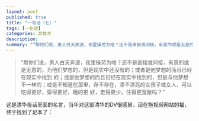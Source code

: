 ```yaml
---
layout: post
published: true
title: "一句话（七）"
tags: [一句话]
categories: 非技术    
description: 
summary: "“那你们说，男人白天奔波，夜里操劳为啥？还不是直接或间接，有意的或是无意的，为他们梦想的，但是现实中还没有的；或者是他梦想的而且已经在现实中找到 的；或是他梦想的而且已经在现实中找到的，但是与他梦想不一样的；或是不知道在那里，存不存在，漂不"
---
```

> “那你们说，男人白天奔波，夜里操劳为啥？还不是直接或间接，有意的或是无意的，为他们梦想的，但是现实中还没有的；或者是他梦想的而且已经在现实中找到 的；或是他梦想的而且已经在现实中找到的，但是与他梦想不一样的；或是不知道在那里，存不存在，漂不漂亮的女孩子或女人，可以吃得更好，穿得更好，睡的更 好，走得更少，住得更宽敞吗？”

  
这是清华夜话里面的名言，当年对这部清华的DV很感冒，现在拖视频网站的福，终于找到了足本了：  
  
  
